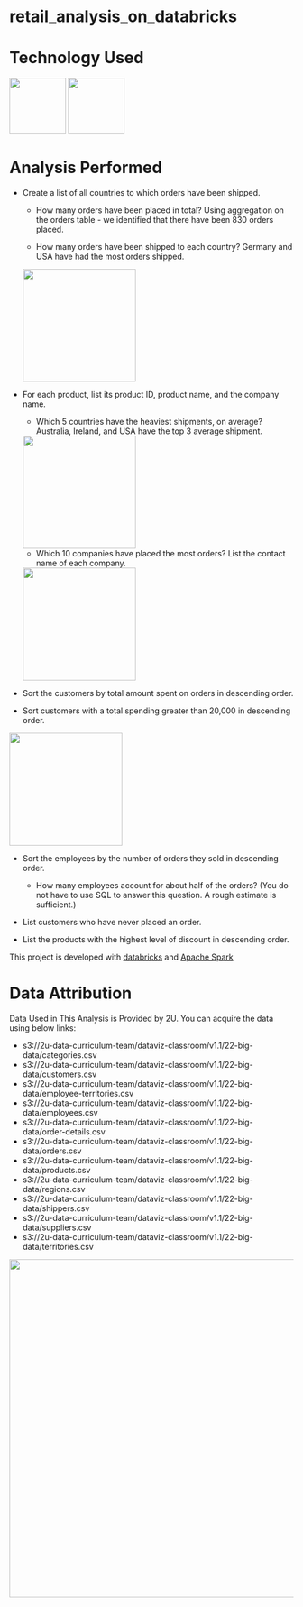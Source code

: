 # retail_analysis_on_databricks

# Technology Used
<img src='https://github.com/kevinclee26/retail_analysis_on_databricks/blob/main/images/Databricks_Logo.png?raw=true' height='100px'>
<img src='https://github.com/kevinclee26/retail_analysis_on_databricks/blob/main/images/Apache_Spark_logo.png?raw=true' height='100px'>

# Analysis Performed
* Create a list of all countries to which orders have been shipped.

	* How many orders have been placed in total?
	Using aggregation on the orders table - we identified that there have been 830 orders placed. 

	* How many orders have been shipped to each country?
	Germany and USA have had the most orders shipped. 
	<img src='https://github.com/kevinclee26/retail_analysis_on_databricks/blob/main/images/countries_shipped.png?raw=true' height='200px'>

* For each product, list its product ID, product name, and the company name.

	* Which 5 countries have the heaviest shipments, on average?
	Australia, Ireland, and USA have the top 3 average shipment. 
	<img src='https://github.com/kevinclee26/retail_analysis_on_databricks/blob/main/images/average_shipped_by_country.png?raw=true' height='200px'>

	* Which 10 companies have placed the most orders? List the contact name of each company.
	<img src='https://github.com/kevinclee26/retail_analysis_on_databricks/blob/main/images/top_customer_contacts.png?raw=true' height='200px'>

* Sort the customers by total amount spent on orders in descending order.

* Sort customers with a total spending greater than 20,000 in descending order.
<img src='https://github.com/kevinclee26/retail_analysis_on_databricks/blob/main/images/total_spending_by_customer.png?raw=true' height='200px'>

* Sort the employees by the number of orders they sold in descending order.

	* How many employees account for about half of the orders? (You do not have to use SQL to answer this question. A rough estimate is sufficient.)

* List customers who have never placed an order.

* List the products with the highest level of discount in descending order.

This project is developed with [databricks](https://databricks.com/) and [Apache Spark](https://spark.apache.org/)

# Data Attribution
Data Used in This Analysis is Provided by 2U. You can acquire the data using below links: 
* s3://2u-data-curriculum-team/dataviz-classroom/v1.1/22-big-data/categories.csv
* s3://2u-data-curriculum-team/dataviz-classroom/v1.1/22-big-data/customers.csv
* s3://2u-data-curriculum-team/dataviz-classroom/v1.1/22-big-data/employee-territories.csv
* s3://2u-data-curriculum-team/dataviz-classroom/v1.1/22-big-data/employees.csv
* s3://2u-data-curriculum-team/dataviz-classroom/v1.1/22-big-data/order-details.csv
* s3://2u-data-curriculum-team/dataviz-classroom/v1.1/22-big-data/orders.csv
* s3://2u-data-curriculum-team/dataviz-classroom/v1.1/22-big-data/products.csv
* s3://2u-data-curriculum-team/dataviz-classroom/v1.1/22-big-data/regions.csv
* s3://2u-data-curriculum-team/dataviz-classroom/v1.1/22-big-data/shippers.csv
* s3://2u-data-curriculum-team/dataviz-classroom/v1.1/22-big-data/suppliers.csv
* s3://2u-data-curriculum-team/dataviz-classroom/v1.1/22-big-data/territories.csv
<img src='https://github.com/kevinclee26/retail_analysis_on_databricks/blob/main/images/ERD.png?raw=true' height='600px'>
